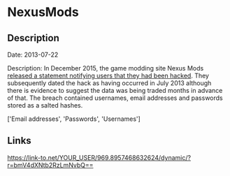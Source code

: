 # NexusMods

## Description

Date: 2013-07-22

Description:
In December 2015, the game modding site Nexus Mods <a href="http://www.nexusmods.com/games/news/12670/" target="_blank" rel="noopener">released a statement notifying users that they had been hacked</a>. They subsequently dated the hack as having occurred in July 2013 although there is evidence to suggest the data was being traded months in advance of that. The breach contained usernames, email addresses and passwords stored as a salted hashes.


['Email addresses', 'Passwords', 'Usernames']

## Links

https://link-to.net/YOUR_USER/969.8957468632624/dynamic/?r=bmV4dXNtb2RzLmNvbQ==